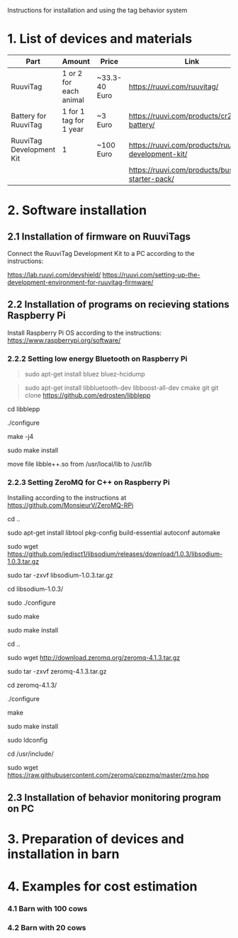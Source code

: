 Instructions for installation and using the tag behavior system

# 1. List of devices and materials
|Part|Amount|Price|Link|
|----|------|-----|----|
|RuuviTag| 1 or 2 for each animal | ~33.3-40 Euro |https://ruuvi.com/ruuvitag/|
|Battery for RuuviTag| 1 for 1 tag for 1 year | ~3 Euro |https://ruuvi.com/products/cr2477t-battery/|
|RuuviTag Development Kit| 1 | ~100 Euro |https://ruuvi.com/products/ruuvitag-development-kit/|
||||https://ruuvi.com/products/business-starter-pack/|

# 2. Software installation
## 2.1 Installation of firmware on RuuviTags
Connect the RuuviTag Development Kit to a PC according to the instructions:

https://lab.ruuvi.com/devshield/
https://ruuvi.com/setting-up-the-development-environment-for-ruuvitag-firmware/


## 2.2 Installation of programs on recieving stations Raspberry Pi
Install Raspberry Pi OS according to the instructions:
https://www.raspberrypi.org/software/


### 2.2.2 Setting low energy Bluetooth on Raspberry Pi

> sudo apt-get install bluez bluez-hcidump

> sudo apt-get install libbluetooth-dev libboost-all-dev cmake git
> git clone https://github.com/edrosten/libblepp

cd libblepp

./configure

make -j4

sudo make install


move file libble++.so from /usr/local/lib to /usr/lib

### 2.2.3 Setting ZeroMQ for C++ on Raspberry Pi
Installing according to the instructions at https://github.com/MonsieurV/ZeroMQ-RPi

cd ..

sudo apt-get install libtool pkg-config build-essential autoconf automake

sudo wget https://github.com/jedisct1/libsodium/releases/download/1.0.3/libsodium-1.0.3.tar.gz

sudo tar -zxvf libsodium-1.0.3.tar.gz

cd libsodium-1.0.3/

sudo ./configure

sudo make

sudo make install

cd ..

sudo wget http://download.zeromq.org/zeromq-4.1.3.tar.gz

sudo tar -zxvf zeromq-4.1.3.tar.gz

cd zeromq-4.1.3/

./configure

make

sudo make install

sudo ldconfig

cd /usr/include/

sudo wget https://raw.githubusercontent.com/zeromq/cppzmq/master/zmq.hpp



## 2.3 Installation of behavior monitoring program on PC

# 3. Preparation of devices and installation in barn

# 4. Examples for cost estimation

### 4.1 Barn with 100 cows

### 4.2 Barn with 20 cows
